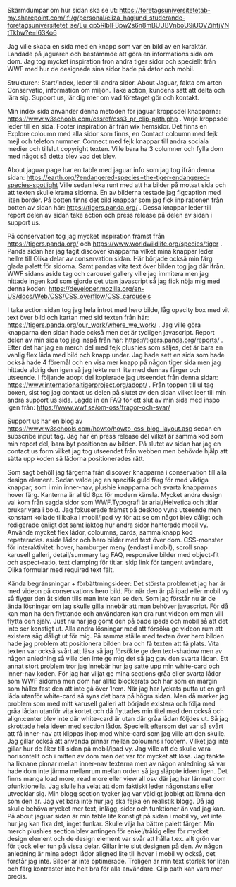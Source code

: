 Skärmdumpar om hur sidan ska se ut: https://foretagsuniversitetetab-my.sharepoint.com/:f:/g/personal/eliza_haglund_studerande-foretagsuniversitetet_se/Eu_qp5RlbIFBpw2s6n8mBUUBVnboU9iUOVZihfjVNtTkhw?e=I63Ko6

Jag ville skapa en sida med en knapp som var en bild av en karaktär. Landade på jaguaren och bestämmde att göra en informations sida om dom. Jag tog mycket inspiration fron andra tiger sidor och speciellt från WWF med hur de designade sina sidor bade på dator och mobil.

Strukturen:
Start/index, leder till andra sidor.
About Jaguar, fakta om arten
Conservatio, information om miljön.
Take action, kundens sätt att delta och lära sig.
Support us, lär dig mer om vad företaget gör och kontakt.

Min index sida använder denna metoden för jaguar kroppsdel knapparna: https://www.w3schools.com/cssref/css3_pr_clip-path.php . Varje kroppsdel leder till en sida.
Footer inspiration är från wix hemsidor. Det finns en Explore coloumn med alla sidor som finns, en Contact coloumn med fejk mejl och telefon nummer. Connect med fejk knappar till andra sociala medier och tillslut copyright texten. Ville bara ha 3 columner och fylla dom med något så detta blev vad det blev.

About jaguar page har en table med jaguar info som jag tog ifrån denna sidan: https://earth.org/?endangered-species=the-tiger-endangered-species-spotlight 
Ville sedan leka runt med att ha bilder på motsat sida och att texten skulle krama sidorna. En av bilderna testade jag figcaption med liten border.
På botten finns det bild knappar som jag fick inpirationen från botten av sidan här: https://tigers.panda.org/ . Dessa knappar leder till report delen av sidan take action och press release på delen av sidan i support us.

På conservation tog jag mycket inspiration främst från  https://tigers.panda.org/ och https://www.worldwildlife.org/species/tiger . Panda sidan har jag tagit discover knapparna vilket mina knappar leder hellre till Olika delar av conservation sidan. Här började också min färg glada palett för sidorna. Samt pandas vita text över bilden tog jag där ifrån. WWF sidans aside tag och carousel gallery ville jag immitera men jag hittade ingen kod som gjorde det utan javascript så jag fick nöja mig med denna koden: https://developer.mozilla.org/en-US/docs/Web/CSS/CSS_overflow/CSS_carousels 

I take action sidan tog jag hela introt med hero bilde, låg opacity box med vit text över bild och kartan med sid texten från här: https://tigers.panda.org/our_work/where_we_work/ . Jag ville göra knapparna den sidan hade också men det är tydligen javascript. 
Report delen av min sida tog jag inspå från här: https://tigers.panda.org/reports/ . Efter det har jag en merch del med fejk plushies som säljes, det är bara en vanlig flex låda med bild och knapp under. Jag hade sett en sida som hade också hade 4 föremål och en visa mer knapp på någon tiger sida men jag hittade aldrig den igen så jag lekte runt lite med dennas färger och utseende.
I följande adopt del kopierade jag utseendet från denna sidan:  https://www.internationaltigerproject.org/adopt/ . Från toppen till ul tag boxen, sist tog jag contact us delen på slutet av den sidan vilket leer till min andra support us sida. Lagde in en FAQ för ett slut av min sida med inspo igen från: https://www.wwf.se/om-oss/fragor-och-svar/

Support us har en blog av https://www.w3schools.com/howto/howto_css_blog_layout.asp sedan en subscribe input tag. Jag har en press release del vilket är samma kod som min report del, bara byt positionen av bilden. På slutet av sidan har jag en contact us form vilket jag tog utseendet från webben men behövde hjälp att sätta upp koden så lådorna positionerades rätt. 

Som sagt behöll jag färgerna från discover knapparna i conservation till alla design element. Sedan valde jag en specifik guld färg för med viktiga knappar, som i min inner-nav, plushie knapparna och svarta knapparnas hover färg. Kanterna är alltid 8px för modern känsla. Mycket andra design val kom från sagda sidor som WWF.Typografi är arial/Helvetica och titlar brukar vara i bold.
Jag fokuserade främst på desktop vyns utseende men konstant kollade tillbaka i mobil/ipad vy för att se om något blev dåligt och redigerade enligt det samt iaktog hur andra sidor hanterade mobil vy.
Använde mycket flex lådor, coloumns, cards, samma knapp kod repeterades. aside lådor och hero bilder med text över dom.
CSS-monster för interaktivitet: hover, hamburger meny (endast i mobil), scroll snap karusell galleri, detail/summary tag FAQ, responsive bilder med object-fit och aspect-ratio, text clamping för titlar. skip link för tangent avändare, Olika formular med required text fält. 

Kända begränsningar + förbättrningsideer:
Det största problemet jag har är med videon på conservations hero bild. För när den är på ipad eller mobil vy så flyger den åt siden tills man inte kan se den. Som jag förstår nu är de ända lösningar om jag skulle gilla innebär att man behöver javascript. För då kan man ha den flyttande och användaren kan dra runt videon om man vill flytta den själv. Just nu har jag gömt den på bade ipads och mobil så att det inte ser konstigt ut. Alla andra lösningar med att försöka ge videon rum att existera såg dåligt ut för mig. På samma ställe med texten över hero bilden hade jag problem att positionera bilden bra och få texten att få plats. Vita texten var också svårt att läsa så jag försökte ge den text-shadow men av någon anledning så ville den inte ge mig det så jag gav den svarta lådan.
Ett annat stort problem tror jag innebär hur jag satte upp min white-card och inner-nav koden. För jag har viljat ge mina sections gråa eller svarta lådor som WWF sidorna men dom har alltid blockerats och har som en margin som håller fast den att inte gå över 1rem. När jag har lyckats putta ut en grå låda utanför white-card så syns det bara på högra sidan. Men då marker jag problem som med mitt karusell galleri att började existera och följa med gråa lådan utanför vita kortet och då flyttades min titel med den också och align:center blev inte där white-card är utan där gråa lådan följdes ut. Så jag skrottade hela ideen med section lådor. Speciellt eftersom det var så svårt att få inner-nav att klippas ihop med white-card som jag ville att den skulle.
Jag gillar också att använda pinnar mellan coloumns i footern. Vilket jag inte gillar hur de åker till sidan på mobil/ipad vy. Jag ville att de skulle vara horisontellt och i mitten av dom men det var för mycket att lösa. Jag tänkte ha liknane pinnar mellan inner-nav texterna men av någon anledning så var hade dom inte jämna mellanrum mellan orden så jag släppte ideen igen.
Det finns manga load more, read more eller view all osv där jag har lämnat dom ofunktionella. Jag slulle ha velat att dom faktiskt leder någonstans eller utvecklar sig.
Min blogg section tycker jag var väldigt jobbigt att lämna den som den är. Jag vet bara inte hur jag ska fejka en realistik blogg. Då jag skulle behöva mycket mer text, inlägg, sidor och funktioner än vad jag kan. 
På about jaguar sidan är min table lite konstigt på sidan i mobil vy, vet inte hur jag kan fixa det, inget funkar.
Skulle vilja ha bättre palett färger.
Min merch plushies section blev antingen för enkel/tråkig eller för mycket design element och de design element var svår att hålla t.ex. allt grön var för tjock eller tun på vissa delar. Gillar inte slut designen på den. 
Av någon anledning är mina adopt lådor aligned lite till hover i mobil vy också, det förstår jag inte.
Bilder är inte optimerade. Troligen är min text storlek för liten och färg kontraster inte helt bra för alla användare. Clip path kan vara mer precis.
